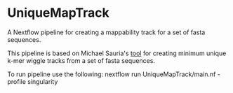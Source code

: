 # UniqueMapTrack
A Nextflow pipeline for creating a mappability track for a set of fasta sequences.

This pipeline is based on Michael Sauria's [tool](https://github.com/msauria/minUniqueKmer) for creating minimum unique k-mer wiggle tracks from a set of fasta sequences.

To run pipeline use the following:
    nextflow run UniqueMapTrack/main.nf -profile singularity